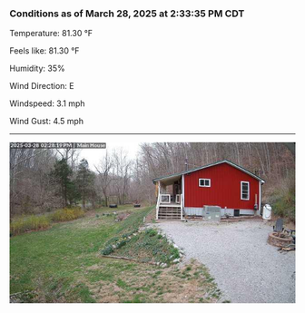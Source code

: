 ### Conditions as of March 28, 2025 at 2:33:35 PM CDT 

Temperature: 81.30 &deg;F

Feels like: 81.30 &deg;F

Humidity: 35%

Wind Direction: E

Windspeed: 3.1 mph

Wind Gust: 4.5 mph

---

<img src="./images/latest.jpeg"/>

